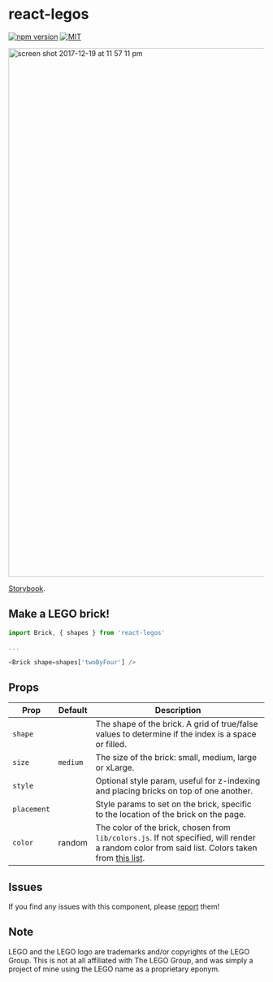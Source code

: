 # react-legos

[![npm version](https://badge.fury.io/js/react-legos.svg)](https://badge.fury.io/js/react-legos) [![MIT](https://img.shields.io/badge/license-MIT-blue.svg)](https://raw.githubusercontent.com/brycedorn/react-legos/master/LICENSE)

<img width="1041" alt="screen shot 2017-12-19 at 11 57 11 pm" src="https://user-images.githubusercontent.com/3171252/34193282-82468e80-e518-11e7-8b0c-c30ff0d6112e.png">

[Storybook](http://bryce.io/react-legos).

## Make a LEGO brick!

```javascript
import Brick, { shapes } from 'react-legos'

...

<Brick shape=shapes['twoByFour'] />
```

## Props

Prop | Default | Description
---- | ------- | -----------
`shape` || The shape of the brick. A grid of true/false values to determine if the index is a space or filled.
`size` | `medium` | The size of the brick: small, medium, large or xLarge.
`style` || Optional style param, useful for z-indexing and placing bricks on top of one another.
`placement` || Style params to set on the brick, specific to the location of the brick on the page.
`color` | random | The color of the brick, chosen from `lib/colors.js`. If not specified, will render a random color from said list. Colors taken from [this list](http://www.peeron.com/cgi-bin/invcgis/colorguide.cgi).

## Issues

 If you find any issues with this component, please [report](https://gitlab.com/brycedorn/react-legos/issues) them!

## Note

LEGO and the LEGO logo are trademarks and/or copyrights of the LEGO Group. This is not at all affiliated with The LEGO Group, and was simply a project of mine using the LEGO name as a proprietary eponym.
